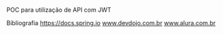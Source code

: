 POC para utilização de API com JWT

Bibliografia
https://docs.spring.io
www.devdojo.com.br
www.alura.com.br
